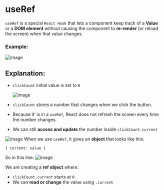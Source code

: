 # useRef

`useRef` is a special `React Hook` that lets a component keep track of a **Value** or a **DOM element** without causing the component to **re-render** (or reload the screen) when that value changes.

### Example:
![image](https://github.com/user-attachments/assets/29fe33db-e09a-44e5-8e58-4c00a2c8d7b5)

## Explanation:
 - `clickCount` initial value is set to `0`
   
     ![image](https://github.com/user-attachments/assets/82d3e200-6b01-4cfe-87f7-02f216f3a0a1)
   
 - `clickCount` stores a number that changes when we click the button.
 - Because it’ is in a `useRef`, React does not refresh the screen every time the number changes.
 - We can still **access and update** the number inside `clickCount.current`
   
![image](https://github.com/user-attachments/assets/6826b450-306c-4e47-8e48-8ea7fa4c49da)
When we use `useRef`, it gives an **object** that looks like this:
```
{ current: value }
```
So in this line:
![image](https://github.com/user-attachments/assets/2eeedc17-9163-44ee-9587-5e7a82a648eb)

We are creating a **ref object** where:
 - `clickCount.current` starts at `0`
 - We can **read or change** the value using `.current`
